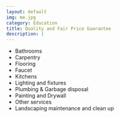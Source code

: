 ```yaml
---
layout: default
img: me.jpg
category: Education
title: Quality and Fair Price Guarantee  
description: |
---
```


* Bathrooms
* Carpentry
* Flooring
* Faucet
* Kitchens
* Lighting and fixtures
* Plumbing & Garbage disposal
* Painting and Drywall
* Other services
* Landscaping maintenance and clean up


